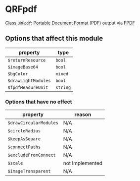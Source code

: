 # QRFpdf

[Class `QRFpdf`](https://github.com/chillerlan/php-qrcode/blob/main/src/Output/QRFpdf.php): [Portable Document Format](https://en.wikipedia.org/wiki/PDF) (PDF) output via [FPDF](https://github.com/setasign/fpdf)


## Options that affect this module

| property                       | type           |
|--------------------------------|----------------|
| `$returnResource`              | `bool`         |
| `$imageBase64`                 | `bool`         |
| `$bgColor`                     | `mixed`        |
| `$drawLightModules`            | `bool`         |
| `$fpdfMeasureUnit`             | `string`       |


### Options that have no effect

| property               | reason          |
|------------------------|-----------------|
| `$drawCircularModules` | N/A             |
| `$circleRadius`        | N/A             |
| `$keepAsSquare`        | N/A             |
| `$connectPaths`        | N/A             |
| `$excludeFromConnect`  | N/A             |
| `$scale`               | not implemented |
| `$imageTransparent`    | N/A             |


